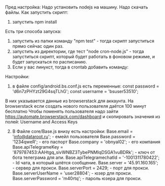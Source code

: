 Пред настройка:
Надо установить nodejs на машину.
Надо скачать файлы.
Как запустить скрипт:
1) запустить npm install

Есть три способа запуска:
1) запустить из папки команду "npm test" - тогда скрипт запуститься прямо сейчас один раз.
2) запустить из директории, где тест "node cron-node.js"  - тогда запуститься скрипт, который будет работать в фоновом режиме, и будет запускаться по расписанию.
3) Если у вас линукст, тогда в crontab добавить команду:


Настройки:
1) в файле config/android.bs.conf.js есть переменные:
const password = 'd6n7zPHYzt29G4sqTLhG';
const username = 'bsuser53510';

В них указывается данные из browserstack для аккаунта. На browserstack если создать нового пользователя даётся 100 минут бесплатно
Чтобы поменять пользователя надо зайти https://automate.browserstack.com/dashboard и скопировать значения из полей: Username and Access Keys

2) В Файле core/Base.js внизу есть настройки:
Base.email = 'info@dataroot.ru'; - емейл пользователя
Base.password = '1234qweR'; - его паспорт
Base.company = 'obnyal02'; - его компания
Base.apiTelegrameKey = '879787453:AAHtgq_sivWNBZ3TybePNMIqDSGA1vuBDRk'; - ключ от бота телеграма для апи.
Base.apiTelegramechatId = '-1001311780422'; - Id чата, в который шлётся сообщение.
Base.server = '45.91.160.165'; - сервер для прокси.
Base.serverPort = 2429; - порт для прокси.
Base.serverUserName = 'user28804'; - юзер для прокси.
Base.serverPassword = 'm40rtq'; - пароль юзера для прокси.